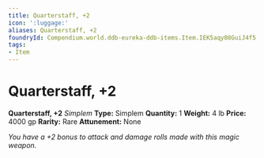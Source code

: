 ```yaml
---
title: Quarterstaff, +2
icon: ':luggage:'
aliases: Quarterstaff, +2
foundryId: Compendium.world.ddb-eureka-ddb-items.Item.IEK5aqy08GuiJ4f5
tags:
- Item
---
```


# Quarterstaff, +2

**Quarterstaff, +2**
_Simplem_
**Type:** Simplem
**Quantity:** 1
**Weight:** 4 lb
**Price:** 4000 gp
**Rarity:** Rare
**Attunement:** None

*You have a +2 bonus to attack and damage rolls made with this magic weapon.*